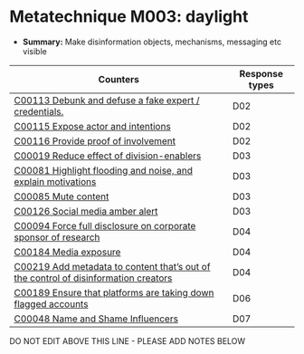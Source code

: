 # Metatechnique M003: daylight

* **Summary:** Make disinformation objects, mechanisms, messaging etc visible


| Counters | Response types |
| -------- | -------------- |
| [C00113 Debunk and defuse a fake expert / credentials.](../counters/C00113.md) | D02 |
| [C00115 Expose actor and intentions](../counters/C00115.md) | D02 |
| [C00116 Provide proof of involvement](../counters/C00116.md) | D02 |
| [C00019 Reduce effect of division-enablers](../counters/C00019.md) | D03 |
| [C00081 Highlight flooding and noise, and explain motivations](../counters/C00081.md) | D03 |
| [C00085 Mute content](../counters/C00085.md) | D03 |
| [C00126 Social media amber alert](../counters/C00126.md) | D03 |
| [C00094 Force full disclosure on corporate sponsor of research](../counters/C00094.md) | D04 |
| [C00184 Media exposure](../counters/C00184.md) | D04 |
| [C00219 Add metadata to content that’s out of the control of disinformation creators](../counters/C00219.md) | D04 |
| [C00189 Ensure that platforms are taking down flagged accounts](../counters/C00189.md) | D06 |
| [C00048 Name and Shame Influencers](../counters/C00048.md) | D07 |



DO NOT EDIT ABOVE THIS LINE - PLEASE ADD NOTES BELOW